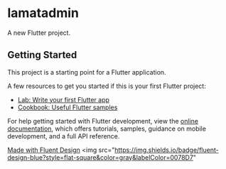 # lamatadmin

A new Flutter project.

## Getting Started

This project is a starting point for a Flutter application.

A few resources to get you started if this is your first Flutter project:

- [Lab: Write your first Flutter app](https://docs.flutter.dev/get-started/codelab)
- [Cookbook: Useful Flutter samples](https://docs.flutter.dev/cookbook)

For help getting started with Flutter development, view the
[online documentation](https://docs.flutter.dev/), which offers tutorials,
samples, guidance on mobile development, and a full API reference.

[Made with Fluent Design](https://github.com/bdlukaa/fluent_ui)
<img
src="https://img.shields.io/badge/fluent-design-blue?style=flat-square&color=gray&labelColor=0078D7"

>
